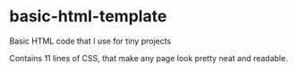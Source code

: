 # basic-html-template
Basic HTML code that I use for tiny projects

Contains 11 lines of CSS, that make any page look pretty neat and readable.
